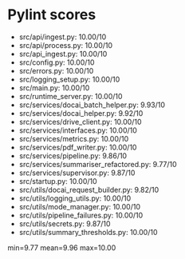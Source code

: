# Pylint scores

- src/api/ingest.py: 10.00/10
- src/api/process.py: 10.00/10
- src/api_ingest.py: 10.00/10
- src/config.py: 10.00/10
- src/errors.py: 10.00/10
- src/logging_setup.py: 10.00/10
- src/main.py: 10.00/10
- src/runtime_server.py: 10.00/10
- src/services/docai_batch_helper.py: 9.93/10
- src/services/docai_helper.py: 9.92/10
- src/services/drive_client.py: 10.00/10
- src/services/interfaces.py: 10.00/10
- src/services/metrics.py: 10.00/10
- src/services/pdf_writer.py: 10.00/10
- src/services/pipeline.py: 9.86/10
- src/services/summariser_refactored.py: 9.77/10
- src/services/supervisor.py: 9.87/10
- src/startup.py: 10.00/10
- src/utils/docai_request_builder.py: 9.82/10
- src/utils/logging_utils.py: 10.00/10
- src/utils/mode_manager.py: 10.00/10
- src/utils/pipeline_failures.py: 10.00/10
- src/utils/secrets.py: 9.87/10
- src/utils/summary_thresholds.py: 10.00/10

min=9.77 mean=9.96 max=10.00
